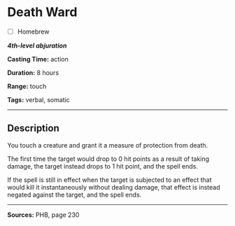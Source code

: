 # Death Ward

- [ ] Homebrew

***4th-level abjuration***

**Casting Time:** action

**Duration:** 8 hours

**Range:** touch

**Tags:** verbal, somatic

---

## Description
You touch a creature and grant it a measure of protection from death.

The first time the target would drop to 0 hit points as a result of taking damage, the target instead drops to 1 hit point, and the spell ends.

If the spell is still in effect when the target is subjected to an effect that would kill it instantaneously without dealing damage, that effect is instead negated against the target, and the spell ends.

---

**Sources:** PHB, page 230
